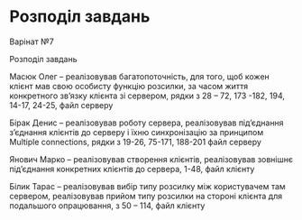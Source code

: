 # Розподіл завдань

Варінат №7 

Розподіл завдань


Масюк Олег – реалізовував багатопоточність, для того, щоб кожен клієнт мав свою особисту функцію розсилки,
за часом життя конкретного зв’язку клієнта зі сервером, рядки з 28 – 72, 173 -182, 194, 14-17, 24-25, файл серверу


Бірак Денис – реалізовував роботу сервера, реалізовував під’єднання з’єднання клієнтів до серверу і їхню синхронізацію 
за принципом Multiple connections, рядки з 19-26, 75-171, 188-201 файл серверу


Янович Марко – реалізовував створення клієнтів, реалізовував зовнішнє під’єднання конкретних клієнтів до сервера, 1-48, файл клієнту


Білик Тарас – реалізовував вибір типу розсилку між користувачем там сервером,
реалізовував прийом типу розсилки на стороні клієнта для подальшого опрацювання, з 50 – 114, файл клієнту
